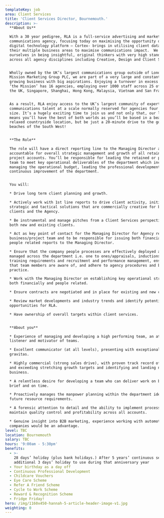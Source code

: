 ```yaml
---
templateKey: job
area: Client Services
title: 'Client Services Director, Bournemouth.'
description: >-
  **About Us**  

  With a 30 year pedigree, RLA is a full-service advertising and marketing
  communications agency, focusing today on maximising the opportunity our
  digital technology platform – Cortex- brings in utilising client data across
  their multiple business areas to maximise communications impact.  We pride
  ourselves in being insightful, original thinkers with very high standards
  across all agency disciplines including Creative, Design and Client Services.


  Wholly owned by the UK’s largest communications group outside of London, the
  Mission Marketing Group PLC, we are part of a very large and constantly
  growing business with big aspirations. Enjoying a turnover in excess of £125m
  ‘the Mission’ has 16 agencies, employing over 1000 staff across 25 offices in
  the UK, Singapore, Shanghai, Hong Kong, Malaysia, Vietnam and San Francisco. 


  As a result, RLA enjoy access to the UK’s largest community of expert
  communications talent at a scale normally reserved for agencies four times our
  size. It’s a hugely exciting time to join us and not only that, our location
  means you’ll have the best of both worlds as you’ll be based in a beautiful,
  relaxed countryside location, but be just a 20-minute drive to the gorgeous
  beaches of the South West!


  **The Role**  

  The role will have a direct reporting line to the Managing Director and is
  accountable for overall strategic management and growth of all retained or
  project accounts. You’ll be responsible for leading the retained or project
  team to meet key operational deliverables of the department which include;
  managing the operational budget, leading the professional development and
  continuous improvement of the department. 


  You will:  

  * Drive long term client planning and growth.

  * Actively work with 1st line reports to drive client activity, initiating
  strategic and tactical solutions that are commercially creative for both
  clients and the Agency.

  * Be instrumental and manage pitches from a Client Services perspective with
  both new and existing clients.

  * Act as key point of contact for the Managing Director for Agency retained
  business/project team and to be responsible for issuing both financial and
  people related reports to the Managing Director.

  * Ensure that the company people processes are effectively deployed and
  managed across the department i.e. one to ones/appraisals, inductions,
  training requirements and recruitment and performance management, ensuring
  that team members are aware of, and adhere to agency procedures and best
  practice.

  * Work with the Managing Director on establishing key operational strategies
  both financially and people related.

  * Ensure contracts are negotiated and in place for existing and new clients.

  * Review market developments and industry trends and identify potential
  opportunities for RLA.

  * Have ownership of overall targets within client services.


  **About you**  

  * Experience of managing and developing a high performing team, an attentive
  listener and motivator of teams.

  * Excellent communicator (at all levels), presenting with exceptional
  gravitas.

  * Highly commercial (strong sales drive), with proven track record of setting
  and exceeding stretching growth targets and identifying and landing new
  business.

  * A relentless desire for developing a team who can deliver work on budget, on
  brief and on time.

  * Proactively manages the manpower planning within the department identify
  future resource requirements.

  * A forensic attention to detail and the ability to implement process to
  maintain quality control and profitability across all accounts.

  * Genuine insight into B2B marketing, experience working with automotive
  companies would be an advantage.
level: TBC
location: Bournemouth
salary: TBC
hours: '9:00am - 5:30pm'
benefits:
  - >-
    28 days’ holiday (plus bank holidays.) After 5 years’ continuous service an
    additional 3 days’ holiday to use during that anniversary year
  - Your birthday as a day off
  - Continuous Professional Development
  - Childcare Vouchers
  - Eye Care Scheme
  - Refer A Friend Scheme
  - Cycle to Work Scheme
  - Reward & Recognition Scheme
  - Fridge Friday!
hero: /img/1160x450-hannah-5-article-header-image-v1.jpg
weighting: 0
---
```


